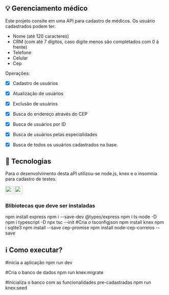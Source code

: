 ## :bulb: Gerenciamento médico

Este projeto consite em uma API para cadastro de médicos.
Os usuário cadastrados podem ter:
 - Nome (até 120 caracteres)
 - CRM (com até 7 dígitos, caso digite menos são completados com 0 à frente)
 - Telefone
 - Celular
 - Cep

 Operações:
 - [x] Cadastro de usuários
 - [x] Atualização de usuários
 - [x] Exclusão de usuários
 - [x] Busca do endereço através do CEP
 - [x] Busca de usuários por ID
 - [x] Busca de usuários pelas especialidades
 - [x] Busca de todos os usuários cadastrados na base.


## 🚀 Tecnologias

Para o desenvolvimento desta aPI utilizou-se node.js, knex e o insomnia para cadastro de testes.

<code><img height="25" src="https://img.shields.io/badge/Node.js-43853D?style=for-the-badge&logo=node.js&logoColor=white"></code>
<code><img height="25" src="https://img.shields.io/badge/TypeScript-007ACC?style=for-the-badge&logo=typescript&logoColor=white"></code> 



### Blibiotecas que deve ser instaladas
npm install express
npm i --save-dev @types/express
npm i ts-node -D
npm i typescript -D
npx tsc --init #Cria o tsconfigjson
npm install knex
npm i sqlite3
npm install --save cep-promise
npm install node-cep-correios --save


## :information_source: Como executar?
#inicia a aplicação
npm run dev 

#Cria o banco de dados
npm run knex:migrate

#Inicializa o banco com as funcionalidades pre-cadastradas
npm run knex:seed